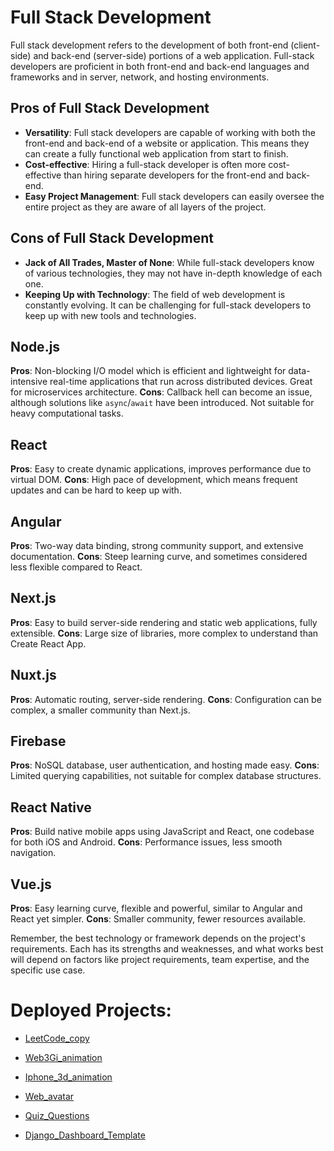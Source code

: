 # Full Stack Development

Full stack development refers to the development of both front-end (client-side) and back-end (server-side) portions of a web application. Full-stack developers are proficient in both front-end and back-end languages and frameworks and in server, network, and hosting environments.

## Pros of Full Stack Development

- **Versatility**: Full stack developers are capable of working with both the front-end and back-end of a website or application. This means they can create a fully functional web application from start to finish.
- **Cost-effective**: Hiring a full-stack developer is often more cost-effective than hiring separate developers for the front-end and back-end.
- **Easy Project Management**: Full stack developers can easily oversee the entire project as they are aware of all layers of the project.

## Cons of Full Stack Development

- **Jack of All Trades, Master of None**: While full-stack developers know of various technologies, they may not have in-depth knowledge of each one.
- **Keeping Up with Technology**: The field of web development is constantly evolving. It can be challenging for full-stack developers to keep up with new tools and technologies.

## Node.js

**Pros**: Non-blocking I/O model which is efficient and lightweight for data-intensive real-time applications that run across distributed devices. Great for microservices architecture.
**Cons**: Callback hell can become an issue, although solutions like `async`/`await` have been introduced. Not suitable for heavy computational tasks.

## React

**Pros**: Easy to create dynamic applications, improves performance due to virtual DOM.
**Cons**: High pace of development, which means frequent updates and can be hard to keep up with.

## Angular

**Pros**: Two-way data binding, strong community support, and extensive documentation.
**Cons**: Steep learning curve, and sometimes considered less flexible compared to React.

## Next.js

**Pros**: Easy to build server-side rendering and static web applications, fully extensible.
**Cons**: Large size of libraries, more complex to understand than Create React App.

## Nuxt.js

**Pros**: Automatic routing, server-side rendering.
**Cons**: Configuration can be complex, a smaller community than Next.js.

## Firebase

**Pros**: NoSQL database, user authentication, and hosting made easy.
**Cons**: Limited querying capabilities, not suitable for complex database structures.

## React Native

**Pros**: Build native mobile apps using JavaScript and React, one codebase for both iOS and Android.
**Cons**: Performance issues, less smooth navigation.

## Vue.js

**Pros**: Easy learning curve, flexible and powerful, similar to Angular and React yet simpler.
**Cons**: Smaller community, fewer resources available.

Remember, the best technology or framework depends on the project's requirements. Each has its strengths and weaknesses, and what works best will depend on factors like project requirements, team expertise, and the specific use case.

# Deployed Projects:
* [LeetCode_copy](https://leetcode-copy.netlify.app)

* [Web3Gi_animation](https://web3gi-animate.netlify.app/)

* [Iphone_3d_animation](https://iphone-3d-animate-vnext.vercel.app)

* [Web_avatar](https://avatar-web-blend.netlify.app/)

* [Quiz_Questions](https://gleaming-trivia.netlify.app/)

* [Django_Dashboard_Template](https://django-datta-able-whtm.onrender.com/)

